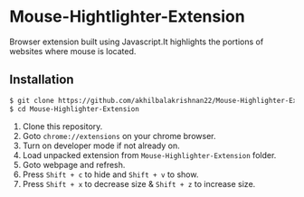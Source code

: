 # Mouse-Hightlighter-Extension
Browser extension built using Javascript.It highlights the portions of websites where mouse is located.


## Installation

```sh
$ git clone https://github.com/akhilbalakrishnan22/Mouse-Highlighter-Extension.git
$ cd Mouse-Highlighter-Extension
```

1. Clone this repository.
2. Goto `chrome://extensions` on your chrome browser.
3. Turn on developer mode if not already on.
4. Load unpacked extension from `Mouse-Highlighter-Extension` folder.
5. Goto webpage and refresh.
6. Press `Shift + c` to hide and `Shift + v` to show.
7. Press `Shift + x` to decrease size & `Shift + z` to increase size. 
